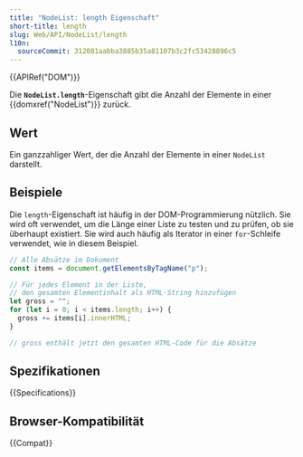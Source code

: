 ```yaml
---
title: "NodeList: length Eigenschaft"
short-title: length
slug: Web/API/NodeList/length
l10n:
  sourceCommit: 312081aabba3885b35a81107b3c2fc53428896c5
---
```


{{APIRef("DOM")}}

Die **`NodeList.length`**-Eigenschaft gibt die Anzahl der Elemente in einer {{domxref("NodeList")}} zurück.

## Wert

Ein ganzzahliger Wert, der die Anzahl der Elemente in einer `NodeList` darstellt.

## Beispiele

Die `length`-Eigenschaft ist häufig in der DOM-Programmierung nützlich. Sie wird oft verwendet, um die Länge einer Liste zu testen und zu prüfen, ob sie überhaupt existiert. Sie wird auch häufig als Iterator in einer `for`-Schleife verwendet, wie in diesem Beispiel.

```js
// Alle Absätze im Dokument
const items = document.getElementsByTagName("p");

// Für jedes Element in der Liste,
// den gesamten Elementinhalt als HTML-String hinzufügen
let gross = "";
for (let i = 0; i < items.length; i++) {
  gross += items[i].innerHTML;
}

// gross enthält jetzt den gesamten HTML-Code für die Absätze
```

## Spezifikationen

{{Specifications}}

## Browser-Kompatibilität

{{Compat}}
